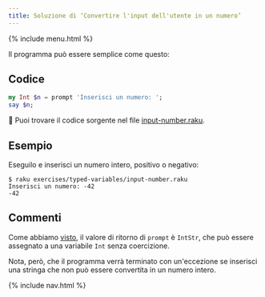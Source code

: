 ```yaml
---
title: Soluzione di ‘Convertire l'input dell'utente in un numero’
---
```


{% include menu.html %}

Il programma può essere semplice come questo:

## Codice

```raku
my Int $n = prompt 'Inserisci un numero: ';
say $n;
```

🦋 Puoi trovare il codice sorgente nel file [input-number.raku](https://github.com/ash/raku-course/blob/master/exercises/typed-variables/input-number.raku).

## Esempio

Eseguilo e inserisci un numero intero, positivo o negativo:

```console
$ raku exercises/typed-variables/input-number.raku
Inserisci un numero: -42
-42
```

## Commenti

Come abbiamo [visto](/it/essentials/typed-variables/allomorphs), il valore di ritorno di `prompt` è `IntStr`, che può essere assegnato a una variabile `Int` senza coercizione.

Nota, però, che il programma verrà terminato con un'eccezione se inserisci una stringa che non può essere convertita in un numero intero.

{% include nav.html %}